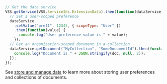 ```js
// Get the data service
VSS.getService(VSS.ServiceIds.ExtensionData).then(function(dataService) {
  // Set a user-scoped preference
  dataService
    .setValue("pref1", 12345, { scopeType: "User" })
    .then(function(value) {
      console.log("User preference value is " + value);
    });
  // Get an organization-scoped document in a collection
  dataService.getDocument("MyCollection", "SomeDocumentId").then(function(doc) {
    console.log("Document is " + JSON.stringify(doc, null, 2));
  });
});
```

See [store and manage data](/azure/devops/extend/develop/data-storage) to learn more about storing user preferences and collections of documents.
